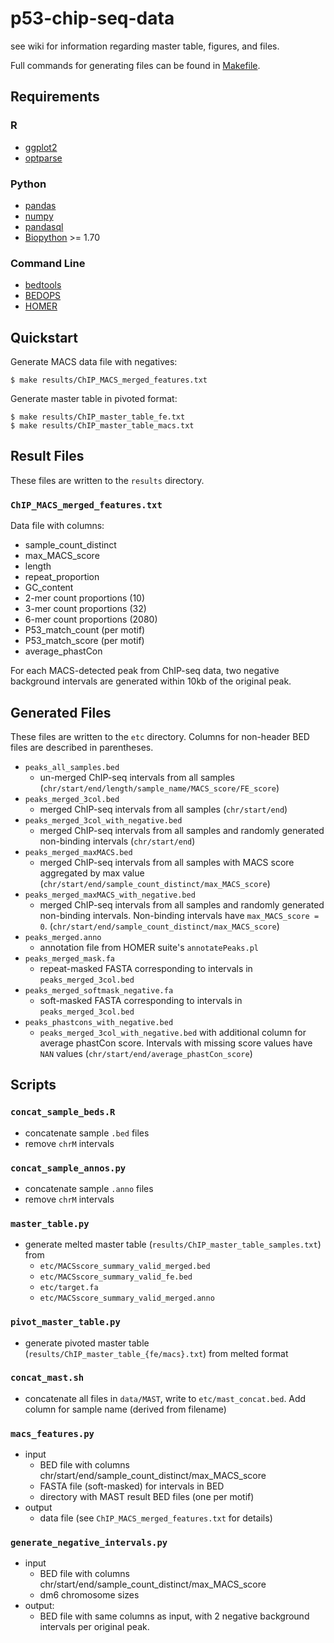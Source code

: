 # p53-chip-seq-data

see wiki for information regarding master table, figures, and files.

Full commands for generating files can be found in [Makefile](Makefile).

## Requirements

### R

* [ggplot2](http://ggplot2.org/)
* [optparse](https://github.com/trevorld/optparse/)

### Python

* [pandas](http://pandas.pydata.org/)
* [numpy](http://www.numpy.org/)
* [pandasql](https://github.com/yhat/pandasql/)
* [Biopython](http://biopython.org/) >= 1.70

### Command Line

* [bedtools](http://bedtools.readthedocs.io/)
* [BEDOPS](http://bedops.readthedocs.io/)
* [HOMER](http://homer.salk.edu/)

## Quickstart

Generate MACS data file with negatives:

    $ make results/ChIP_MACS_merged_features.txt

Generate master table in pivoted format:

    $ make results/ChIP_master_table_fe.txt
    $ make results/ChIP_master_table_macs.txt

## Result Files

These files are written to the `results` directory.

### `ChIP_MACS_merged_features.txt`

Data file with columns:

- sample_count_distinct
- max_MACS_score
- length
- repeat_proportion
- GC_content
- 2-mer count proportions (10)
- 3-mer count proportions (32)
- 6-mer count proportions (2080)
- P53_match_count (per motif)
- P53_match_score (per motif)
- average_phastCon

For each MACS-detected peak from ChIP-seq data, two negative background intervals are generated within 10kb of the original peak.

## Generated Files

These files are written to the `etc` directory. Columns for non-header BED files are described in parentheses.

- `peaks_all_samples.bed`
    - un-merged ChIP-seq intervals from all samples (`chr/start/end/length/sample_name/MACS_score/FE_score`)
- `peaks_merged_3col.bed`
    - merged ChIP-seq intervals from all samples (`chr/start/end`)
- `peaks_merged_3col_with_negative.bed`
    - merged ChIP-seq intervals from all samples and randomly generated non-binding intervals (`chr/start/end`)
- `peaks_merged_maxMACS.bed`
    - merged ChIP-seq intervals from all samples with MACS score aggregated by max value (`chr/start/end/sample_count_distinct/max_MACS_score`)
- `peaks_merged_maxMACS_with_negative.bed`
    - merged ChIP-seq intervals from all samples and randomly generated non-binding intervals. Non-binding intervals have `max_MACS_score = 0`. (`chr/start/end/sample_count_distinct/max_MACS_score`)
- `peaks_merged.anno`
    - annotation file from HOMER suite's `annotatePeaks.pl`
- `peaks_merged_mask.fa`
    - repeat-masked FASTA corresponding to intervals in `peaks_merged_3col.bed`
- `peaks_merged_softmask_negative.fa`
    - soft-masked FASTA corresponding to intervals in `peaks_merged_3col.bed`
- `peaks_phastcons_with_negative.bed`
    - `peaks_merged_3col_with_negative.bed` with additional column for average phastCon score. Intervals with missing score values have `NAN` values (`chr/start/end/average_phastCon_score`)

## Scripts

### `concat_sample_beds.R`

- concatenate sample `.bed` files
- remove `chrM` intervals

### `concat_sample_annos.py`

- concatenate sample `.anno` files
- remove `chrM` intervals

### `master_table.py`

- generate melted master table (`results/ChIP_master_table_samples.txt`) from
    - `etc/MACSscore_summary_valid_merged.bed`
    - `etc/MACSscore_summary_valid_fe.bed`
    - `etc/target.fa`
    - `etc/MACSscore_summary_valid_merged.anno`

### `pivot_master_table.py`

- generate pivoted master table (`results/ChIP_master_table_{fe/macs}.txt`) from melted format

### `concat_mast.sh`

- concatenate all files in `data/MAST`, write to `etc/mast_concat.bed`. Add column for sample name (derived from filename)

### `macs_features.py`

- input
    - BED file with columns chr/start/end/sample_count_distinct/max_MACS_score
    - FASTA file (soft-masked) for intervals in BED
    - directory with MAST result BED files (one per motif)
- output
    - data file (see `ChIP_MACS_merged_features.txt` for details)

### `generate_negative_intervals.py`

- input
    - BED file with columns chr/start/end/sample_count_distinct/max_MACS_score
    - dm6 chromosome sizes
- output:
    - BED file with same columns as input, with 2 negative background intervals per original peak.